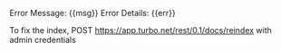 Error Message: {{msg}}
Error Details: {{err}}

To fix the index, POST https://app.turbo.net/rest/0.1/docs/reindex with admin credentials